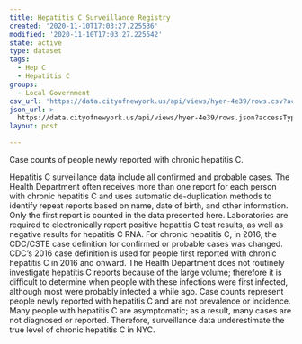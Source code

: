 ```yaml
---
title: Hepatitis C Surveillance Registry
created: '2020-11-10T17:03:27.225536'
modified: '2020-11-10T17:03:27.225542'
state: active
type: dataset
tags:
  - Hep C
  - Hepatitis C
groups:
  - Local Government
csv_url: 'https://data.cityofnewyork.us/api/views/hyer-4e39/rows.csv?accessType=DOWNLOAD'
json_url: >-
  https://data.cityofnewyork.us/api/views/hyer-4e39/rows.json?accessType=DOWNLOAD
layout: post

---
```

Case counts of people newly reported with chronic hepatitis C.</p> Hepatitis C surveillance data include all confirmed and probable cases. The Health Department often receives more than one report for each person with chronic hepatitis C and uses automatic de-duplication methods to identify repeat reports based on name, date of birth, and other information. Only the first report is counted in the data presented here. Laboratories are required to electronically report positive hepatitis C test results, as well as negative results for hepatitis C RNA. For chronic hepatitis C, in 2016, the CDC/CSTE case definition for confirmed or probable cases was changed. CDC’s 2016 case definition is used for people first reported with chronic hepatitis C in 2016 and onward. The Health Department does not routinely investigate hepatitis C reports because of the large volume; therefore it is difficult to determine when people with these infections were first infected, although most were probably infected a while ago. Case counts represent people newly reported with hepatitis C and are not prevalence or incidence. Many people with hepatitis C are asymptomatic; as a result, many cases are not diagnosed or reported. Therefore, surveillance data underestimate the true level of chronic hepatitis C in NYC.
